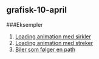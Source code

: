 ## grafisk-10-april
###Eksempler
1. [Loading animation med sirkler](https://gloer.github.io/grafisk-10-april/loading-animation/)
2. [Loading animation med streker](https://gloer.github.io/grafisk-10-april/streker/)
3. [Biler som følger en path](https://gloer.github.io/grafisk-10-april/svg-path/)